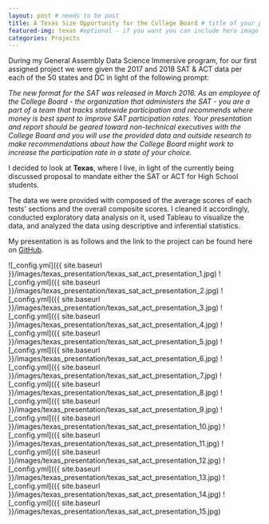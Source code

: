 ```yaml
---
layout: post # needs to be post
title: A Texas Size Opportunity for the College Board # title of your post
featured-img: texas #optional - if you want you can include hero image
categories: Projects
---
```


During my General Assembly Data Science Immersive program, for our first assigned project we were given the 2017 and 2018 SAT & ACT data per each of the 50 states and DC in light of the following prompt: 

*The new format for the SAT was released in March 2016. As an employee of the College Board - the organization that administers the SAT - you are a part of a team that tracks statewide participation and recommends where money is best spent to improve SAT participation rates. Your presentation and report should be geared toward non-technical executives with the College Board and you will use the provided data and outside research to make recommendations about how the College Board might work to increase the participation rate in a state of your choice.*

I decided to look at **Texas**, where I live, in light of the currently being discussed proposal to mandate either the SAT or ACT for High School students. 

The data we were provided with composed of the average scores of each tests' sections and the overall composite scores. I cleaned it accordingly, conducted exploratory data analysis on it, used Tableau to visualize the data, and analyzed the data using descriptive and inferential statistics.

My presentation is as follows and the link to the project can be found here on [GitHub](https://github.com/cdubbs512/SAT_or_ACT_in_Texas).


![_config.yml]({{ site.baseurl }}/images/texas_presentation/texas_sat_act_presentation_1.jpg)
![_config.yml]({{ site.baseurl }}/images/texas_presentation/texas_sat_act_presentation_2.jpg)
![_config.yml]({{ site.baseurl }}/images/texas_presentation/texas_sat_act_presentation_3.jpg)
![_config.yml]({{ site.baseurl }}/images/texas_presentation/texas_sat_act_presentation_4.jpg)
![_config.yml]({{ site.baseurl }}/images/texas_presentation/texas_sat_act_presentation_5.jpg)
![_config.yml]({{ site.baseurl }}/images/texas_presentation/texas_sat_act_presentation_6.jpg)
![_config.yml]({{ site.baseurl }}/images/texas_presentation/texas_sat_act_presentation_7.jpg)
![_config.yml]({{ site.baseurl }}/images/texas_presentation/texas_sat_act_presentation_8.jpg)
![_config.yml]({{ site.baseurl }}/images/texas_presentation/texas_sat_act_presentation_9.jpg)
![_config.yml]({{ site.baseurl }}/images/texas_presentation/texas_sat_act_presentation_10.jpg)
![_config.yml]({{ site.baseurl }}/images/texas_presentation/texas_sat_act_presentation_11.jpg)
![_config.yml]({{ site.baseurl }}/images/texas_presentation/texas_sat_act_presentation_12.jpg)
![_config.yml]({{ site.baseurl }}/images/texas_presentation/texas_sat_act_presentation_13.jpg)
![_config.yml]({{ site.baseurl }}/images/texas_presentation/texas_sat_act_presentation_14.jpg)
![_config.yml]({{ site.baseurl }}/images/texas_presentation/texas_sat_act_presentation_15.jpg)
